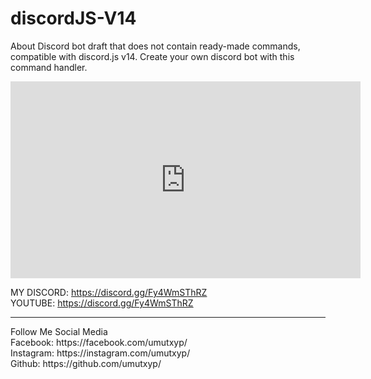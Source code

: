 # discordJS-V14
About Discord bot draft that does not contain ready-made commands, compatible with discord.js v14. Create your own discord bot with this command handler.

<iframe width="560" height="315" src="https://www.youtube.com/embed/fVXJuTwZrGU" title="YouTube video player" frameborder="0" allow="accelerometer; autoplay; clipboard-write; encrypted-media; gyroscope; picture-in-picture" allowfullscreen></iframe>

MY DISCORD: https://discord.gg/Fy4WmSThRZ<br>
YOUTUBE: https://discord.gg/Fy4WmSThRZ<br>
<hr>
Follow Me Social Media<br>
Facebook: https://facebook.com/umutxyp/<br>
Instagram: https://instagram.com/umutxyp/<br>
Github: https://github.com/umutxyp/<br>
